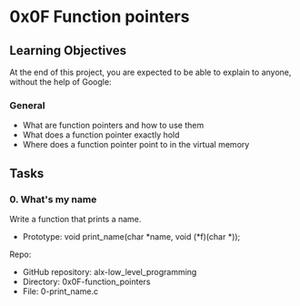 # 0x0F Function pointers

## Learning Objectives

At the end of this project, you are expected to be able to explain to anyone, without the help of Google:
### General


* What are function pointers and how to use them
* What does a function pointer exactly hold
* Where does a function pointer point to in the virtual memory



## Tasks

###   0. What's my name 
Write a function that prints a name.

*    Prototype: void print_name(char *name, void (*f)(char *));

Repo:

*    GitHub repository: alx-low_level_programming
*    Directory: 0x0F-function_pointers
*    File: 0-print_name.c




